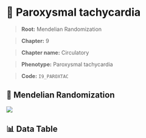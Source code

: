 # 🧪 Paroxysmal tachycardia

> **Root:** Mendelian Randomization

> **Chapter:** 9  

> **Chapter name:** Circulatory

> **Phenotype:** Paroxysmal tachycardia  

> **Code:** `I9_PAROXTAC`

## 🧬 Mendelian Randomization  

<img src="/MR/Figures/Forward/I9_PAROXTAC.png"/>

## 📊 Data Table

<CsvTableMRF src="/public/MR/Data/Forward/I9_PAROXTAC.csv"/>

